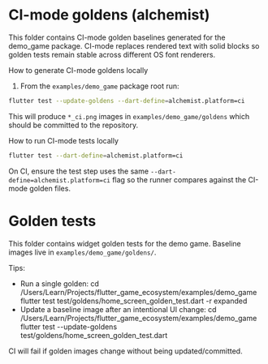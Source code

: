 # CI-mode goldens (alchemist)

This folder contains CI-mode golden baselines generated for the demo_game
package. CI-mode replaces rendered text with solid blocks so golden tests
remain stable across different OS font renderers.

How to generate CI-mode goldens locally

1. From the `examples/demo_game` package root run:

```bash
flutter test --update-goldens --dart-define=alchemist.platform=ci
```

This will produce `*_ci.png` images in `examples/demo_game/goldens` which
should be committed to the repository.

How to run CI-mode tests locally

```bash
flutter test --dart-define=alchemist.platform=ci
```

On CI, ensure the test step uses the same `--dart-define=alchemist.platform=ci` flag
so the runner compares against the CI-mode golden files.

# Golden tests

This folder contains widget golden tests for the demo game. Baseline images live in `examples/demo_game/goldens/`.

Tips:

-    Run a single golden:
     cd /Users/Learn/Projects/flutter_game_ecosystem/examples/demo_game
     flutter test test/goldens/home_screen_golden_test.dart -r expanded
-    Update a baseline image after an intentional UI change:
     cd /Users/Learn/Projects/flutter_game_ecosystem/examples/demo_game
     flutter test --update-goldens test/goldens/home_screen_golden_test.dart

CI will fail if golden images change without being updated/committed.
